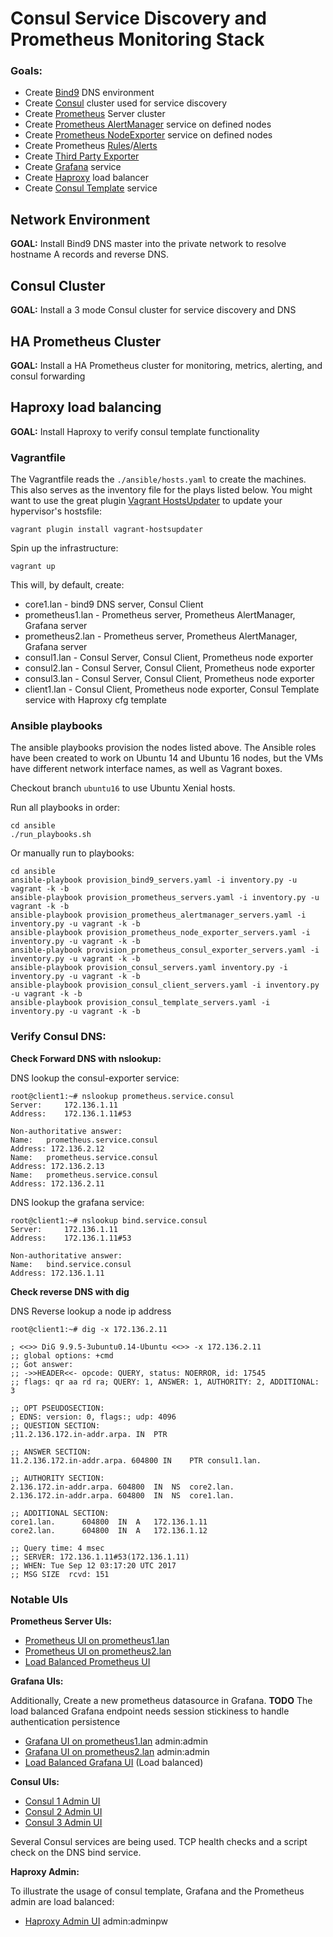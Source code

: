 # Consul Service Discovery and Prometheus Monitoring Stack

### Goals:
* Create [Bind9](https://wiki.debian.org/Bind9) DNS environment
* Create [Consul](https://github.com/hashicorp/consul) cluster used for service discovery
* Create [Prometheus](https://github.com/prometheus) Server cluster
* Create [Prometheus AlertManager](https://github.com/prometheus/alertmanager) service on defined nodes
* Create [Prometheus NodeExporter](https://github.com/prometheus/node_exporter) service on defined nodes
* Create Prometheus [Rules](https://prometheus.io/docs/querying/rules/)/[Alerts](https://prometheus.io/docs/alerting/rules/)
* Create [Third Party Exporter](https://github.com/prometheus/consul_exporter)
* Create [Grafana](https://github.com/grafana/grafana) service
* Create [Haproxy](http://www.haproxy.org/) load balancer
* Create [Consul Template](https://github.com/hashicorp/consul-template) service

## Network Environment
**GOAL:** Install Bind9 DNS master into the private network to resolve hostname A records and reverse DNS.

## Consul Cluster
**GOAL:** Install a 3 mode Consul cluster for service discovery and DNS

## HA Prometheus Cluster
**GOAL:** Install a HA Prometheus cluster for monitoring, metrics, alerting, and consul forwarding

## Haproxy load balancing
**GOAL:** Install Haproxy to verify consul template functionality

### Vagrantfile

The Vagrantfile reads the ```./ansible/hosts.yaml``` to create the machines. This also serves as the inventory file for the plays listed below. You might want to use the great plugin [Vagrant HostsUpdater](https://github.com/cogitatio/vagrant-hostsupdater) to update your hypervisor's hostsfile:
```
vagrant plugin install vagrant-hostsupdater
```

Spin up the infrastructure:
```
vagrant up
```

This will, by default, create:
* core1.lan - bind9 DNS server, Consul Client
* prometheus1.lan - Prometheus server, Prometheus AlertManager, Grafana server
* prometheus2.lan - Prometheus server, Prometheus AlertManager, Grafana server
* consul1.lan - Consul Server, Consul Client, Prometheus node exporter
* consul2.lan - Consul Server, Consul Client, Prometheus node exporter
* consul3.lan - Consul Server, Consul Client, Prometheus node exporter
* client1.lan - Consul Client, Prometheus node exporter, Consul Template service with Haproxy cfg template

### Ansible playbooks

The ansible playbooks provision the nodes listed above. The Ansible roles have been created to work on Ubuntu 14 and Ubuntu 16 nodes, but the VMs have different network interface names, as well as Vagrant boxes.

Checkout branch ```ubuntu16``` to use Ubuntu Xenial hosts.

Run all playbooks in order:
```
cd ansible
./run_playbooks.sh
```

Or manually run to playbooks:
```
cd ansible
ansible-playbook provision_bind9_servers.yaml -i inventory.py -u vagrant -k -b
ansible-playbook provision_prometheus_servers.yaml -i inventory.py -u vagrant -k -b
ansible-playbook provision_prometheus_alertmanager_servers.yaml -i inventory.py -u vagrant -k -b
ansible-playbook provision_prometheus_node_exporter_servers.yaml -i inventory.py -u vagrant -k -b
ansible-playbook provision_prometheus_consul_exporter_servers.yaml -i inventory.py -u vagrant -k -b
ansible-playbook provision_consul_servers.yaml inventory.py -i inventory.py -u vagrant -k -b
ansible-playbook provision_consul_client_servers.yaml -i inventory.py -u vagrant -k -b
ansible-playbook provision_consul_template_servers.yaml -i inventory.py -u vagrant -k -b
```

### Verify Consul DNS:

**Check Forward DNS with nslookup:**

DNS lookup the consul-exporter service:
```
root@client1:~# nslookup prometheus.service.consul
Server:		172.136.1.11
Address:	172.136.1.11#53

Non-authoritative answer:
Name:	prometheus.service.consul
Address: 172.136.2.12
Name:	prometheus.service.consul
Address: 172.136.2.13
Name:	prometheus.service.consul
Address: 172.136.2.11

```
DNS lookup the grafana service:
```
root@client1:~# nslookup bind.service.consul
Server:		172.136.1.11
Address:	172.136.1.11#53

Non-authoritative answer:
Name:	bind.service.consul
Address: 172.136.1.11
```

**Check reverse DNS with dig**

DNS Reverse lookup a node ip address
```
root@client1:~# dig -x 172.136.2.11

; <<>> DiG 9.9.5-3ubuntu0.14-Ubuntu <<>> -x 172.136.2.11
;; global options: +cmd
;; Got answer:
;; ->>HEADER<<- opcode: QUERY, status: NOERROR, id: 17545
;; flags: qr aa rd ra; QUERY: 1, ANSWER: 1, AUTHORITY: 2, ADDITIONAL: 3

;; OPT PSEUDOSECTION:
; EDNS: version: 0, flags:; udp: 4096
;; QUESTION SECTION:
;11.2.136.172.in-addr.arpa.	IN	PTR

;; ANSWER SECTION:
11.2.136.172.in-addr.arpa. 604800 IN	PTR	consul1.lan.

;; AUTHORITY SECTION:
2.136.172.in-addr.arpa.	604800	IN	NS	core2.lan.
2.136.172.in-addr.arpa.	604800	IN	NS	core1.lan.

;; ADDITIONAL SECTION:
core1.lan.		604800	IN	A	172.136.1.11
core2.lan.		604800	IN	A	172.136.1.12

;; Query time: 4 msec
;; SERVER: 172.136.1.11#53(172.136.1.11)
;; WHEN: Tue Sep 12 03:17:20 UTC 2017
;; MSG SIZE  rcvd: 151
```

### Notable UIs

**Prometheus Server UIs:**
* [Prometheus UI on prometheus1.lan](http://prometheus1.lan:9090)
* [Prometheus UI on prometheus2.lan](http://prometheus2.lan:9090)
* [Load Balanced Prometheus UI](http://client1.lan:9090)

**Grafana UIs:**

Additionally, Create a new prometheus datasource in Grafana.
**TODO** The load balanced Grafana endpoint needs session stickiness to handle authentication persistence

* [Grafana UI on prometheus1.lan](http://prometheus1.lan:3000) admin:admin
* [Grafana UI on prometheus2.lan](http://prometheus2.lan:3000) admin:admin
* [Load Balanced Grafana UI](http://client1.lan:3000) (Load balanced)

**Consul UIs:**
* [Consul 1 Admin UI](http://consul1.lan:8500/ui/#)
* [Consul 2 Admin UI](http://consul2.lan:8500/ui/#)
* [Consul 3 Admin UI](http://consul3.lan:8500/ui/#)

Several Consul services are being used. TCP health checks and a script check on the DNS bind service.

**Haproxy Admin:**

To illustrate the usage of consul template, Grafana and the Prometheus admin are load balanced:

* [Haproxy Admin UI](http://client1.lan:8888) admin:adminpw
